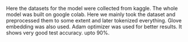Here the datasets for the model were collected from kaggle.
The whole model was built on google colab.
Here we mainly took the dataset and preprocessed them to some extent and later tokenized
everything. Glove embedding was also used.
Adam optimizer was used for better results.
It shows very good test accuracy. upto 90%.

